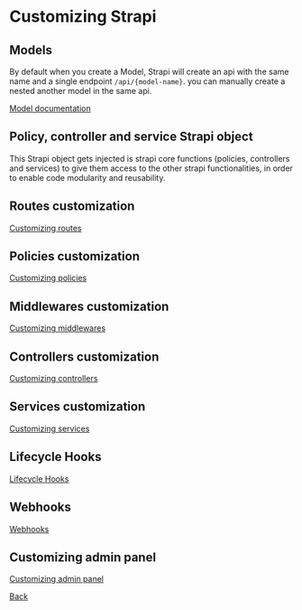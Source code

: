 # Customizing Strapi

## Models

By default when you create a Model, Strapi will create an api with the same name and a single endpoint `/api/{model-name}`.
you can manually create a nested another model in the same api.

[Model documentation](https://docs.strapi.io/dev-docs/backend-customization/models)


## Policy, controller and service Strapi object

This Strapi object gets injected is strapi core functions (policies, controllers and services) to give them access to the other strapi functionalities, in order to enable code modularity and reusability.

## Routes customization
[Customizing routes](./Customizing-routes.md)

## Policies customization
[Customizing policies](./Customizing_policies.md)

## Middlewares customization
[Customizing middlewares](./Customizing_middlewares.md)

## Controllers customization
[Customizing controllers](./Customizing_controllers.md)

## Services customization
[Customizing services](./Customizing_services.md)

## Lifecycle Hooks
[Lifecycle Hooks](./Lifecycle_hooks.md)

## Webhooks
[Webhooks](./Webhooks.md)

## Customizing admin panel
[Customizing admin panel](./Admin_panel_config.md)

[Back](./readme.md)